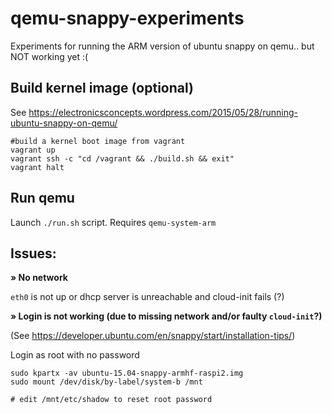 qemu-snappy-experiments
===

Experiments for running the ARM version of ubuntu snappy on qemu.. but NOT working yet :(

Build kernel image (optional)
---

See https://electronicsconcepts.wordpress.com/2015/05/28/running-ubuntu-snappy-on-qemu/

```
#build a kernel boot image from vagrant
vagrant up
vagrant ssh -c "cd /vagrant && ./build.sh && exit"
vagrant halt
```

Run qemu
---

Launch `./run.sh` script. Requires `qemu-system-arm `


Issues:
---

__» No network__

`eth0` is not up or dhcp server is unreachable and cloud-init fails (?)

__» Login is not working (due to missing network and/or faulty `cloud-init`?)__

(See https://developer.ubuntu.com/en/snappy/start/installation-tips/)

Login as root with no password

```
sudo kpartx -av ubuntu-15.04-snappy-armhf-raspi2.img
sudo mount /dev/disk/by-label/system-b /mnt

# edit /mnt/etc/shadow to reset root password

```
